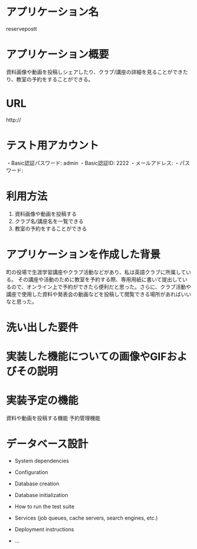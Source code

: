 # アプリケーション名
reservepostt

# アプリケーション概要
資料画像や動画を投稿しシェアしたり、クラブ/講座の詳細を見ることができたり、教室の予約をすることができる。

# URL
http://

# テスト用アカウント
・Basic認証パスワード: admin
・Basic認証ID: 2222
・メールアドレス:
・パスワード:

# 利用方法

1. 資料画像や動画を投稿する
2. クラブ名/講座名を一覧できる
3. 教室の予約をすることができる

# アプリケーションを作成した背景
町の役場で生涯学習講座やクラブ活動などがあり、私は英語クラブに所属している。
その講座や活動のために教室を予約する際、専用用紙に書いて提出しているので、オンライン上で予約ができたら便利だと思った。さらに、クラブ活動や講座で使用した資料や発表会の動画などを投稿して閲覧できる場所があればいいなと思った。

# 洗い出した要件


# 実装した機能についての画像やGIFおよびその説明


# 実装予定の機能
資料や動画を投稿する機能
予約管理機能

# データベース設計



* System dependencies

* Configuration

* Database creation

* Database initialization

* How to run the test suite

* Services (job queues, cache servers, search engines, etc.)

* Deployment instructions

* ...
